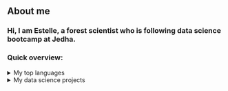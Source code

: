 ## About me
### Hi, I am Estelle, a forest scientist who is following data science bootcamp at Jedha.

<!--
**NoyE-R/NoyE-R** is a ✨ _special_ ✨ repository because its `README.md` (this file) appears on your GitHub profile.
-->

### Quick overview:
<details>
<summary>My top languages</summary>

| Rank | Languages |
|-----:|-----------|
|     1| R         |
|     2| Python    |
|     3| SQL       |
  
</details>

<details>
<summary>My data science projects</summary>

| Technics | Project | Tags | Git repository |
|----------|---------|------|----------------|
| Data visualization | Speed Dating Challenge | #Seaborn #Kaggle | JF_B2_SpeedDating |
| Supervised Machine Learning | Walmart Sales | #LinearRegression | |
| Supervised Machine Learning | Conversion Rate Challenge | #RandomForest #DecisionTree | |
| Unsupervised Machine Learning | Uber PickUps | #Kmeans #DBScan | |
| Deep Learning | AT & T | #NLP | |
| API and Web Scraping | Booking | #Scrapy #Boto3 | |
  
</details>

